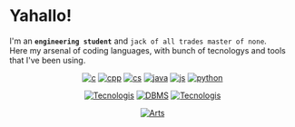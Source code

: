 <!-- ** Raven's Soul **
<p align="center">
   <img src="" alt="Raven's Soul"/>
</p>
-->
# Yahallo!
I'm an **`engineering student`** and `jack of all trades master of none`.<br>
Here my arsenal of coding languages, with bunch of tecnologys and tools that I've been using.

<!-- ***C/C++/C#/Java/JavaScript -ish Developer*** -->
<div align="center">

[![c](https://skillicons.dev/icons?i=c)]()
[![cpp](https://skillicons.dev/icons?i=cpp)]()
[![cs](https://skillicons.dev/icons?i=cs)]()
[![java](https://skillicons.dev/icons?i=java)]()
[![js](https://skillicons.dev/icons?i=js)]()
[![python](https://skillicons.dev/icons?i=python)]()
<!--[![php](https://skillicons.dev/icons?i=php)]() -->
<!-- [![Coding Languages](https://skillicons.dev/icons?i=c,cpp,cs,java,js,python,php)]()-->
[![Tecnologis](https://skillicons.dev/icons?i=unreal,unity)](https://raven-s-soul.github.io/portfolio/)
[![DBMS](https://skillicons.dev/icons?i=mysql,mongodb)]()
[![Tecnologis](https://skillicons.dev/icons?i=react,postman,cmake)]()
<!--[![Tecnologis](https://skillicons.dev/icons?i=bash,git,cmake,postman,nodejs,react,replit)]()-->
[![Arts](https://skillicons.dev/icons?i=ps,ae,pr,ai,blender)]() <br>
<!-- [![University](https://skillicons.dev/icons?i=matlab)]() -->

<!-- Grafica statistiche -->
<!--
<p align="center">
  <a href="https://github.com/raven-s-soul"><img src="https://github-readme-stats.vercel.app/api?username=raven-s-soul&hide_border=true&show_icons=true" alt="raven-s-soul's github stats"></a>
</p>
-->

</div>


<!--
- About: 
- Blog: 
- Telegram: [@Raven_s_Soul](https://t.me/Raven_s_Soul) 
- Discord: - 
- GameDev/Design Portfolio: [Link](https://raven-s-soul.github.io/portfolio/) -->
<!-- - Email: [sariotedesco@gmail.com](mailto:sariotedesco@gmail.com)-->

